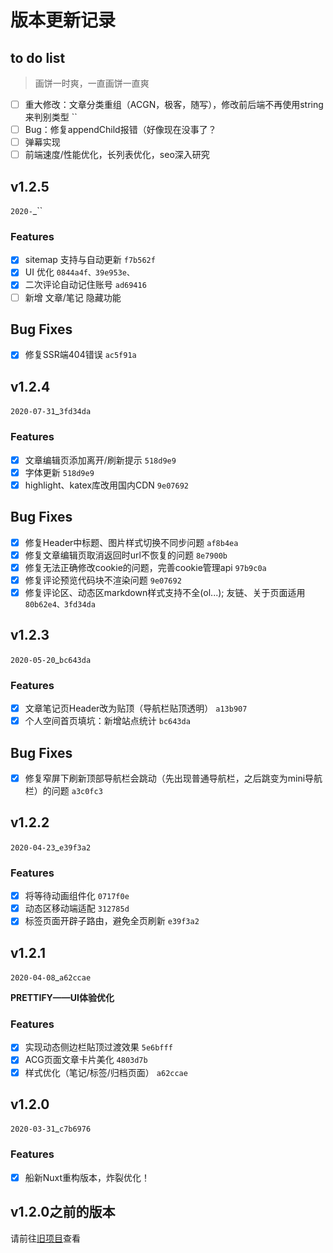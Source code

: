 # 版本更新记录
## to do list
> 画饼一时爽，一直画饼一直爽

- [ ] 重大修改：文章分类重组（ACGN，极客，随写），修改前后端不再使用string来判别类型 ``
- [ ] Bug：修复appendChild报错（好像现在没事了？
- [ ] 弹幕实现
- [ ] 前端速度/性能优化，长列表优化，seo深入研究
## v1.2.5
`2020-`_``
### Features
- [X] sitemap 支持与自动更新 `f7b562f`
- [X] UI 优化 `0844a4f、39e953e、`
- [X] 二次评论自动记住账号 `ad69416`
- [ ] 新增 文章/笔记 隐藏功能
## Bug Fixes
- [X] 修复SSR端404错误 `ac5f91a`
## v1.2.4
`2020-07-31`_`3fd34da`
### Features
- [X] 文章编辑页添加离开/刷新提示 `518d9e9`
- [X] 字体更新 `518d9e9`
- [X] highlight、katex库改用国内CDN `9e07692`
## Bug Fixes
- [X] 修复Header中标题、图片样式切换不同步问题 `af8b4ea`
- [X] 修复文章编辑页取消返回时url不恢复的问题 `8e7900b`
- [X] 修复无法正确修改cookie的问题，完善cookie管理api `97b9c0a`
- [X] 修复评论预览代码块不渲染问题 `9e07692`
- [X] 修复评论区、动态区markdown样式支持不全(ol...); 友链、关于页面适用 `80b62e4、3fd34da`

## v1.2.3
`2020-05-20`_`bc643da`
### Features
- [X] 文章笔记页Header改为贴顶（导航栏贴顶透明） `a13b907`
- [X] 个人空间首页填坑：新增站点统计 `bc643da`
## Bug Fixes
- [X] 修复窄屏下刷新顶部导航栏会跳动（先出现普通导航栏，之后跳变为mini导航栏）的问题 `a3c0fc3`

## v1.2.2
`2020-04-23`_`e39f3a2`
### Features
- [X] 将等待动画组件化 `0717f0e`
- [X] 动态区移动端适配 `312785d`
- [X] 标签页面开辟子路由，避免全页刷新 `e39f3a2`

## v1.2.1
`2020-04-08`_`a62ccae`

**PRETTIFY——UI体验优化**
### Features
- [X] 实现动态侧边栏貼顶过渡效果 `5e6bfff`
- [X] ACG页面文章卡片美化 `4803d7b`
- [X] 样式优化（笔记/标签/归档页面） `a62ccae`

## v1.2.0
`2020-03-31`_`c7b6976`
### Features
- [X] 船新Nuxt重构版本，炸裂优化！

## v1.2.0之前的版本
请前往[旧项目](https://github.com/Bersder/nameless-blog/blob/master/CHANGE_LOG.md)查看
